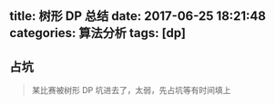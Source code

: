 title: 树形 DP 总结
date: 2017-06-25 18:21:48
categories: 算法分析
tags: [dp]
---
## 占坑

> 某比赛被树形 DP 坑进去了，太弱，先占坑等有时间填上
